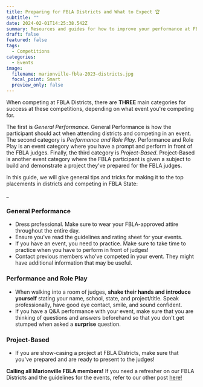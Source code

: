 ```yaml
---
title: Preparing for FBLA Districts and What to Expect 🏆
subtitle: ""
date: 2024-02-01T14:25:38.542Z
summary: Resources and guides for how to improve your performance at FBLA Districts!
draft: false
featured: false
tags:
  - Competitions
categories:
  - Events
image:
  filename: marionville-fbla-2023-districts.jpg
  focal_point: Smart
  preview_only: false
---
```

When competing at FBLA Districts, there are **THREE** main categories for success at these competitions, depending on what event you're competing for. 

The first is *General Performance*. General Performance is how the participant should act when attending districts and competing in an event. The second category is *Performance and Role Play*. Performance and Role Play is an event category where you have a prompt and perform in front of the FBLA judges. Finally, the third category is *Project-Based*. Project-Based is another event category where the FBLA participant is given a subject to build and demonstrate a project they've prepared for the FBLA judges.

I﻿n this guide, we will give general tips and tricks for making it to the top placements in districts and competing in FBLA State:

_﻿

### General Performance

* D﻿ress professional. Make sure to wear your FBLA-approved attire throughout the entire day.
* E﻿nsure you've read the guidelines and rating sheet for your events.
* I﻿f you have an event, you need to practice. Make sure to take time to practice when you have to perform in front of judges!
* C﻿ontact previous members who've competed in your event. They might have additional information that may be useful.

### Performance and Role Play

* When walking into a room of judges, **shake their hands and introduce yourself** stating your name, school, state, and project/title. Speak professionally, have good eye contact, smile, and sound confident.
* I﻿f you have a Q&A performance with your event, make sure that you are thinking of questions and answers beforehand so that you don't get stumped when asked a **surprise** question.

### Project-Based

* I﻿f you are show-casing a project at FBLA Districts, make sure that you've prepared and are ready to present to the judges!

**Calling all Marionville FBLA members!** If you need a refresher on our FBLA Districts and the guidelines for the events, refer to our other post [here!](https://www.marionvillefbla.com/project/event-info-signup-/)